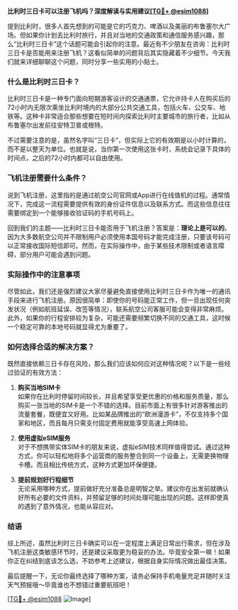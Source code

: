 **比利时三日卡可以注册飞机吗？深度解读与实用建议[[TG💪+ @esim1088](https://t.me/s/esim1088)]**

提到比利时，很多人首先想到的可能是它的巧克力、啤酒以及美丽的布鲁塞尔大广场。但如果你计划去比利时旅行，并且对当地的交通政策和通信服务感兴趣，那么“比利时三日卡”这个话题可能会引起你的注意。最近有不少朋友在咨询：比利时三日卡是否能用来注册飞机？这看似简单的问题背后其实隐藏着不少细节。今天我们就来详细聊聊这个问题，同时分享一些实用的小贴士。

### 什么是比利时三日卡？

比利时三日卡是一种专门面向短期游客设计的交通通票，它允许持卡人在购买后的72小时内无限次乘坐比利时境内的大部分公共交通工具，包括火车、公交车、地铁等。这种卡非常适合那些想要在短时间内探索比利时主要城市的旅行者，比如从布鲁塞尔出发前往安特卫普或根特。

不过需要注意的是，虽然名字叫“三日卡”，但实际上它的有效期是以小时计算的，而不是以整天为单位。也就是说，当你第一次使用这张卡时，系统会记录下具体的时间点，之后的72小时内都可以自由使用。

### 飞机注册需要什么条件？

说到飞机注册，这里指的是通过航空公司官网或App进行在线值机的过程。通常情况下，完成这一流程需要提供有效的身份证件信息以及联系方式。而这些信息往往需要绑定到一个能够接收验证码的手机号码上。

回到我们的主题——比利时三日卡能否用于飞机注册？答案是：**理论上是可以的**。因为大多数航空公司并不限制用户必须使用本国号码才能完成注册，只要该号码可以正常接收国际短信即可。然而，在实际操作中，由于某些技术限制或者语言障碍，部分用户可能会遇到问题。

### 实际操作中的注意事项

尽管如此，我们还是强烈建议大家尽量避免直接使用比利时三日卡作为唯一的通讯手段来进行飞机注册。原因很简单：即使你的号码能正常工作，但一旦出现任何突发状况（例如航班延误、改签等情况），联系航空公司客服可能会变得非常麻烦。此外，如果你的行程安排较为复杂，可能还需要频繁切换不同的交通工具，这时候一个稳定可靠的本地号码就显得尤为重要了。

### 如何选择合适的解决方案？

既然直接依赖三日卡存在风险，那么我们应该如何应对这种情况呢？以下是一些经过验证的有效方法：

1. **购买当地SIM卡**  
   如果你在比利时停留时间较长，并且希望享受更优惠的价格和服务质量，那么购买一张当地的SIM卡是一个不错的选择。目前市面上有很多针对游客推出的流量套餐，既便宜又好用。比如某品牌推出的“欧洲漫游卡”，不仅支持多个国家和地区，而且每月只需支付固定费用就能享受高速上网体验。

2. **使用虚拟eSIM服务**  
   对于不想携带实体SIM卡的朋友来说，虚拟eSIM技术同样值得尝试。通过这种方式，你可以轻松地将多个运营商的服务整合到同一个设备上，无需更换物理卡槽。而且相比传统方式，这种方式更加环保便捷。

3. **提前规划好行程细节**  
   无论采用哪种方式，提前做好充分准备总是明智之举。建议你在出发前就确认好所有必要的文件资料，并预留足够的时间处理可能出现的问题。这样即使真的遇到了意外情况，也能从容应对。

### 结语

综上所述，虽然比利时三日卡确实可以在一定程度上满足日常出行需求，但在涉及飞机注册这类敏感环节时，还是建议采取更为稳妥的办法。毕竟安全第一嘛！如果你正在纠结到底该怎么选，不妨参考上述建议，根据自身实际情况做出最佳决策。

最后提醒一下，无论你最终选择了哪种方案，请务必保持手机电量充足并随时关注天气预报哦～毕竟谁也不想错过重要航班吧！

[[TG💪+ @esim1088](https://t.me/s/esim1088) ![Image](https://i.postimg.cc/4NQfJmqS/Snipaste-2025-05-13-00-14-12.png)]